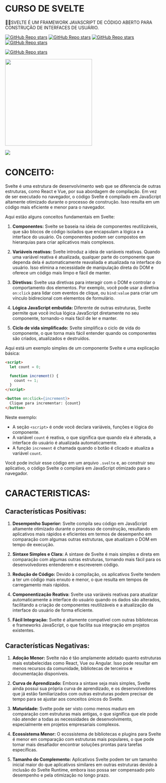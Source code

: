 # CURSO DE SVELTE
👨‍⚖️SVELTE É UM FRAMEWORK JAVASCRIPT DE CÓDIGO ABERTO PARA CONSTRUÇÃO DE INTERFACES DE USUÁRIO.

[![GitHub Repo stars](https://img.shields.io/badge/VILHALVA-GITHUB-03A9F4?logo=github)](https://github.com/VILHALVA) 
[![GitHub Repo stars](https://img.shields.io/badge/VEJA%20OS-VIDEOS-03A9F4?logo=youtube)](https://www.youtube.com/@vilhalva100/search?query=SVELTE)
[![GitHub Repo stars](https://img.shields.io/badge/VEJA-DOCUMENTAÇÃO-03A9F4?logo=google)](https://svelte.dev/docs/introduction) 
[![GitHub Repo stars](https://img.shields.io/badge/LINGUAGEM%20DE-PROGRAMAÇÃO-03A9F4?logo=github)](https://github.com/VILHALVA/CURSO-DE-JAVASCRIPT) <br>

[![GitHub Repo stars](https://img.shields.io/badge/-PLAYLIST%20DO%20YOUTUBE-blueviolet)](https://youtube.com/playlist?list=PLTd5ehIj0goM-5mQxXLmCr5nHZX_yc2QT&si=pgdYbpihe9Dy9Drh)

<img src="https://upload.wikimedia.org/wikipedia/commons/thumb/1/1b/Svelte_Logo.svg/1200px-Svelte_Logo.svg.png" align="center" width="280"> <br>

![](https://i.imgur.com/waxVImv.png)

# CONCEITO:
Svelte é uma estrutura de desenvolvimento web que se diferencia de outras estruturas, como React e Vue, por sua abordagem de compilação. Em vez de ser executado no navegador, o código Svelte é compilado em JavaScript altamente otimizado durante o processo de construção. Isso resulta em um código mais eficiente e menor para o navegador.

Aqui estão alguns conceitos fundamentais em Svelte:

1. **Componentes:** Svelte se baseia na ideia de componentes reutilizáveis, que são blocos de código isolados que encapsulam a lógica e a interface do usuário. Os componentes podem ser compostos em hierarquias para criar aplicativos mais complexos.

2. **Variáveis reativas:** Svelte introduz a ideia de variáveis reativas. Quando uma variável reativa é atualizada, qualquer parte do componente que dependa dela é automaticamente reavaliada e atualizada na interface do usuário. Isso elimina a necessidade de manipulação direta do DOM e oferece um código mais limpo e fácil de manter.

3. **Diretivas:** Svelte usa diretivas para interagir com o DOM e controlar o comportamento dos elementos. Por exemplo, você pode usar a diretiva `on:click` para lidar com eventos de clique, ou `bind:value` para criar um vínculo bidirecional com elementos de formulário.

4. **Lógica JavaScript embutida:** Diferente de outras estruturas, Svelte permite que você inclua lógica JavaScript diretamente no seu componente, tornando-o mais fácil de ler e manter.

5. **Ciclo de vida simplificado:** Svelte simplifica o ciclo de vida do componente, o que torna mais fácil entender quando os componentes são criados, atualizados e destruídos.

Aqui está um exemplo simples de um componente Svelte e uma explicação básica:

```html
<script>
  let count = 0;

  function increment() {
    count += 1;
  }
</script>

<button on:click={increment}>
  Clique para incrementar: {count}
</button>
```

Neste exemplo:

- A seção `<script>` é onde você declara variáveis, funções e lógica do componente.
- A variável `count` é reativa, o que significa que quando ela é alterada, a interface do usuário é atualizada automaticamente.
- A função `increment` é chamada quando o botão é clicado e atualiza a variável `count`.

Você pode incluir esse código em um arquivo `.svelte` e, ao construir seu aplicativo, o código Svelte o compilará em JavaScript otimizado para o navegador.

# CARACTERISTICAS:
## Características Positivas:
1. **Desempenho Superior:** Svelte compila seu código em JavaScript altamente otimizado durante o processo de construção, resultando em aplicativos mais rápidos e eficientes em termos de desempenho em comparação com algumas outras estruturas, que atualizam o DOM em tempo de execução.

2. **Sintaxe Simples e Clara:** A sintaxe de Svelte é mais simples e direta em comparação com algumas outras estruturas, tornando mais fácil para os desenvolvedores entenderem e escreverem código.

3. **Redução de Código:** Devido à compilação, os aplicativos Svelte tendem a ter um código mais enxuto e menor, o que resulta em tempos de carregamento mais rápidos.

4. **Componentização Reativa:** Svelte usa variáveis reativas para atualizar automaticamente a interface do usuário quando os dados são alterados, facilitando a criação de componentes reutilizáveis e a atualização da interface do usuário de forma eficiente.

5. **Fácil Integração:** Svelte é altamente compatível com outras bibliotecas e frameworks JavaScript, o que facilita sua integração em projetos existentes.

## Características Negativas:
1. **Adoção Menor:** Svelte não é tão amplamente adotado quanto estruturas mais estabelecidas como React, Vue ou Angular. Isso pode resultar em menos recursos da comunidade, bibliotecas de terceiros e documentação disponíveis.

2. **Curva de Aprendizado:** Embora a sintaxe seja mais simples, Svelte ainda possui sua própria curva de aprendizado, e os desenvolvedores que já estão familiarizados com outras estruturas podem precisar de tempo para se ajustar aos conceitos únicos do Svelte.

3. **Maturidade:** Svelte pode ser visto como menos maduro em comparação com estruturas mais antigas, o que significa que ele pode não atender a todas as necessidades de desenvolvimento, especialmente em projetos empresariais complexos.

4. **Ecossistema Menor:** O ecossistema de bibliotecas e plugins para Svelte é menor em comparação com estruturas mais populares, o que pode tornar mais desafiador encontrar soluções prontas para tarefas específicas.

5. **Tamanho do Complemento:** Aplicativos Svelte podem ter um tamanho inicial maior do que aplicativos similares em outras estruturas devido à inclusão do Svelte Runtime, embora isso possa ser compensado pelo desempenho e pela otimização no longo prazo.

